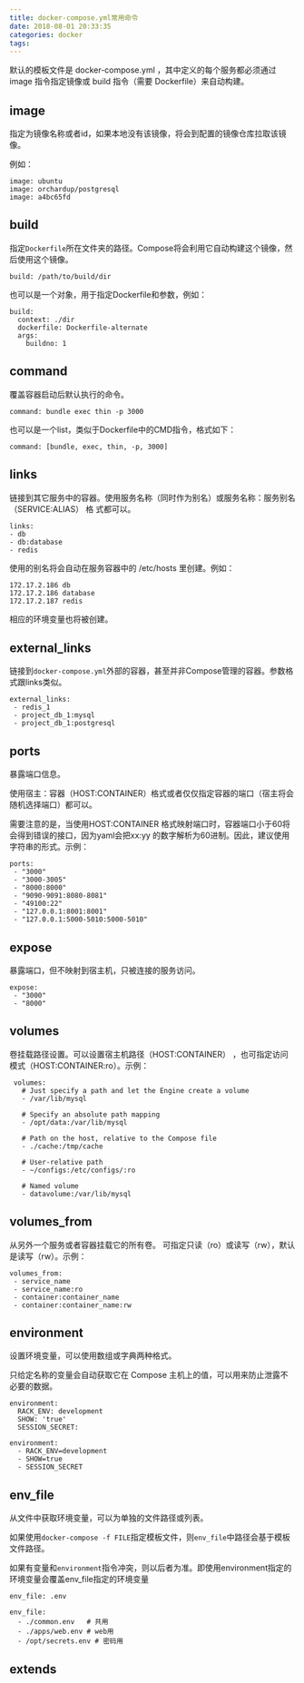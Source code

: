 ```yaml
---
title: docker-compose.yml常用命令
date: 2018-08-01 20:33:35
categories: docker
tags:
---
```


默认的模板文件是 docker-compose.yml ，其中定义的每个服务都必须通过 image 指令指定镜像或
build 指令（需要 Dockerfile）来自动构建。

## image

指定为镜像名称或者id，如果本地没有该镜像，将会到配置的镜像仓库拉取该镜像。

例如：

    image: ubuntu
    image: orchardup/postgresql
    image: a4bc65fd
    
## build

指定`Dockerfile`所在文件夹的路径。Compose将会利用它自动构建这个镜像，然后使用这个镜像。

    build: /path/to/build/dir
    
也可以是一个对象，用于指定Dockerfile和参数，例如：

    build:
      context: ./dir
      dockerfile: Dockerfile-alternate
      args:
        buildno: 1
        
## command

覆盖容器启动后默认执行的命令。

    command: bundle exec thin -p 3000
    
也可以是一个list，类似于Dockerfile中的CMD指令，格式如下：

    command: [bundle, exec, thin, -p, 3000]
    
## links

链接到其它服务中的容器。使用服务名称（同时作为别名）或服务名称：服务别名（SERVICE:ALIAS） 格
式都可以。

    links:
    - db
    - db:database
    - redis
    
使用的别名将会自动在服务容器中的 /etc/hosts 里创建。例如：

    172.17.2.186 db
    172.17.2.186 database
    172.17.2.187 redis
    
相应的环境变量也将被创建。

## external_links

链接到`docker-compose.yml`外部的容器，甚至并非Compose管理的容器。参数格式跟links类似。  

    external_links:
     - redis_1
     - project_db_1:mysql
     - project_db_1:postgresql
     
## ports

暴露端口信息。

使用宿主：容器（HOST:CONTAINER）格式或者仅仅指定容器的端口（宿主将会随机选择端口）都可以。  

需要注意的是，当使用HOST:CONTAINER 格式映射端口时，容器端口小于60将会得到错误的接口，因为yaml会把xx:yy 的数字解析为60进制。因此，建议使用字符串的形式。示例：

    ports:
     - "3000"
     - "3000-3005"
     - "8000:8000"
     - "9090-9091:8080-8081"
     - "49100:22"
     - "127.0.0.1:8001:8001"
     - "127.0.0.1:5000-5010:5000-5010"

## expose

暴露端口，但不映射到宿主机，只被连接的服务访问。

    expose:
     - "3000"
     - "8000"
     
## volumes

卷挂载路径设置。可以设置宿主机路径（HOST:CONTAINER） ，也可指定访问模式（HOST:CONTAINER:ro）。示例：
     
     volumes:
       # Just specify a path and let the Engine create a volume
       - /var/lib/mysql
     
       # Specify an absolute path mapping
       - /opt/data:/var/lib/mysql
     
       # Path on the host, relative to the Compose file
       - ./cache:/tmp/cache
     
       # User-relative path
       - ~/configs:/etc/configs/:ro
     
       # Named volume
       - datavolume:/var/lib/mysql
       
## volumes_from

从另外一个服务或者容器挂载它的所有卷。 可指定只读（ro）或读写（rw），默认是读写（rw）。示例：

    volumes_from:
     - service_name
     - service_name:ro
     - container:container_name
     - container:container_name:rw
      
## environment

设置环境变量，可以使用数组或字典两种格式。

只给定名称的变量会自动获取它在 Compose 主机上的值，可以用来防止泄露不必要的数据。

    environment:
      RACK_ENV: development
      SHOW: 'true'
      SESSION_SECRET:
    
    environment:
      - RACK_ENV=development
      - SHOW=true
      - SESSION_SECRET
      
## env_file

从文件中获取环境变量，可以为单独的文件路径或列表。

如果使用`docker-compose -f FILE`指定模板文件，则`env_file`中路径会基于模板文件路径。

如果有变量和`environment`指令冲突，则以后者为准。即使用environment指定的环境变量会覆盖env_file指定的环境变量

    env_file: .env
    
    env_file:
      - ./common.env   # 共用
      - ./apps/web.env # web用
      - /opt/secrets.env # 密码用            

## extends       

          
